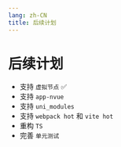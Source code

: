 ```yaml
---
lang: zh-CN
title: 后续计划
---
```


# 后续计划

-   支持 `虚拟节点` ✅ 
-   支持 `app-nvue` 
-   支持 `uni_modules`
-   支持 `webpack hot` 和 `vite hot`
-   重构 `TS`
-   完善 `单元测试`
